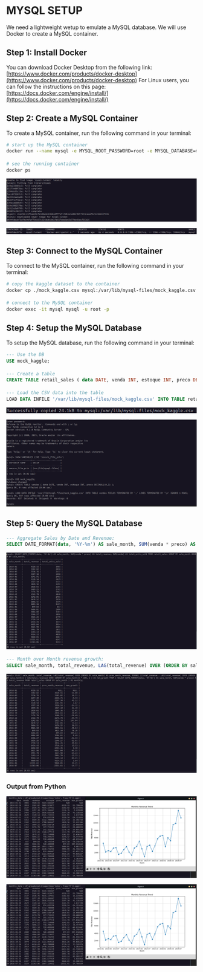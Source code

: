 # MYSQL SETUP

We need a lightweight wetup to emulate a MySQL database. We will use Docker to create a MySQL container.

## Step 1: Install Docker

You can download Docker Desktop from the following link: [https://www.docker.com/products/docker-desktop](https://www.docker.com/products/docker-desktop)
For Linux users, you can follow the instructions on this page: [https://docs.docker.com/engine/install/](https://docs.docker.com/engine/install/)

## Step 2: Create a MySQL Container

To create a MySQL container, run the following command in your terminal:

```bash
# start up the MySQL container
docker run --name mysql -e MYSQL_ROOT_PASSWORD=root -e MYSQL_DATABASE=mock_kaggle -p 3306:3306 -d mysql:latest

# see the running container
docker ps 
```

![Create_MySQL_Container](images/docker_run.png)

![Running_MySQL_Container](images/docker_ps.png)

## Step 3: Connect to the MySQL Container

To connect to the MySQL container, run the following command in your terminal:

```bash
# copy the kaggle dataset to the container
docker cp ./mock_kaggle.csv mysql:/var/lib/mysql-files/mock_kaggle.csv

# connect to the MySQL container
docker exec -it mysql mysql -u root -p
```

## Step 4: Setup the MySQL Database

To setup the MySQL database, run the following command in your terminal:

```SQL
--- Use the DB
USE mock_kaggle;

--- Create a table
CREATE TABLE retail_sales ( data DATE, venda INT, estoque INT, preco DECIMAL(10,2) );

--- Load the CSV data into the table
LOAD DATA INFILE '/var/lib/mysql-files/mock_kaggle.csv' INTO TABLE retail_sales FIELDS TERMINATED BY ',' LINES TERMINATED BY '\n' IGNORE 1 ROWS;
```

![Copy_data_to_MySQL_Container](images/docker_cp.png)

![MySQL_Data_Creation](images/setup_mysql.png)

## Step 5: Query the MySQL Database

```SQL
--- Aggregate Sales by Date and Revenue:
SELECT DATE_FORMAT(data, '%Y-%m') AS sale_month, SUM(venda * preco) AS total_revenue, SUM(venda) AS total_units_sold FROM retail_sales GROUP BY sale_month ORDER BY sale_month;
```

![aggregate_sales_data](images/aggregate_sales_data.png)

```SQL
--- Month over Month revenue growth:
SELECT sale_month, total_revenue, LAG(total_revenue) OVER (ORDER BY sale_month) AS prev_month_revenue, ROUND( ((total_revenue - LAG(total_revenue) OVER (ORDER BY sale_month)) / LAG(total_revenue) OVER (ORDER BY sale_month)) * 100, 2 ) AS mom_growth FROM ( SELECT DATE_FORMAT(data, '%Y-%m') AS sale_month, SUM(venda * preco) AS total_revenue FROM retail_sales GROUP BY sale_month ) AS monthly;
```

![month_on_month_revenue](images/month_on_month_revenue.png)

### Output from Python

![sales_data](images/monthly_revenue.png)

![sales_data](images/monthly_revenue.png)
